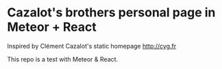 # Cazalot's brothers personal page in Meteor + React
Inspired by Clément Cazalot's static homepage http://cyg.fr

This repo is a test with Meteor & React.
